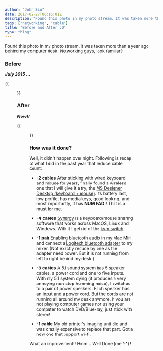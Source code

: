 ```yaml
---
author: "John Siu"
date: 2017-02-27T06:16:01Z
description: "Found this photo in my photo stream. It was taken more than a year ago behind my computer desk. Networking guys, look familiar?"
tags: ["networking", "cable"]
title: "Before and After :D"
type: "blog"
---
```


Found this photo in my photo stream. It was taken more than a year ago behind my computer desk. Networking guys, look familiar?
<!--more-->
### Before

***July 2015 ...***

{{<figure src="https://raw.githubusercontent.com/J-Siu/johnsiu.com/master/static/img/before-and-after-01.jpg">}}

### After

***Now!!***

{{<figure src="https://raw.githubusercontent.com/J-Siu/johnsiu.com/master/static/img/before-and-after-02.jpg">}}

### How was it done?

Well, it didn't happen over night. Following is recap of what I did in the past year that reduce cable count:

- **-2 cables** After sticking with wired keyboard and mouse for years, finally found a wireless one that I will give it a try, the [MS Designer Desktop (keyboard + mouse)](https://www.microsoft.com/accessories/en-us/products/keyboards/designer-bluetooth-desktop/7n9-00001). Its battery last, low profile, has media keys, good looking, and most importantly, it has **NUM PAD**!! That is a must for me.

- **-4 cables** [Synergy](https://symless.com/synergy/) is a keyboard/mouse sharing software that works across MacOS, Linux and Windows. With it I get rid of the [kvm switch](https://en.wikipedia.org/wiki/KVM_switch).

- **-1 pair** Enabling bluetooth audio in my Mac Mini and connect a [Logitech bluetooth adapter](http://www.logitech.com/en-us/product/bluetooth-audio-adapter) to my mixer. (Not exactly reduce by one as the adapter need power. But it is not running from left to right behind my desk.)

- **-3 cables** A 5.1 sound system has 5 speaker cables, a power cord and one to five inputs. With my 5.1 system dying (it produces a very annoying non-stop humming noise), I switched to a pair of power speakers. Each speaker has an input and a power cord. But the cords are not running all around my desk anymore. If you are not playing computer games nor using your computer to watch DVD/Blue-ray, just stick with stereo!

- **-1 cable** My old printer's imaging unit die and was crazily expensive to replace that part. Got a new one that support wi-fi.

What an improvement!! Hmm .. Well Done (me ^.^) !
